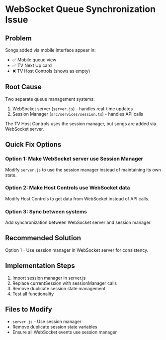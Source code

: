 # WebSocket Queue Synchronization Issue

## Problem
Songs added via mobile interface appear in:
- ✅ Mobile queue view
- ✅ TV Next Up card
- ❌ TV Host Controls (shows as empty)

## Root Cause
Two separate queue management systems:
1. WebSocket server (`server.js`) - handles real-time updates
2. Session Manager (`src/services/session.ts`) - handles API calls

The TV Host Controls uses the session manager, but songs are added via WebSocket server.

## Quick Fix Options

### Option 1: Make WebSocket server use Session Manager
Modify `server.js` to use the session manager instead of maintaining its own state.

### Option 2: Make Host Controls use WebSocket data
Modify Host Controls to get data from WebSocket instead of API calls.

### Option 3: Sync between systems
Add synchronization between WebSocket server and session manager.

## Recommended Solution
Option 1 - Use session manager in WebSocket server for consistency.

## Implementation Steps
1. Import session manager in server.js
2. Replace currentSession with sessionManager calls
3. Remove duplicate session state management
4. Test all functionality

## Files to Modify
- `server.js` - Use session manager
- Remove duplicate session state variables
- Ensure all WebSocket events use session manager
